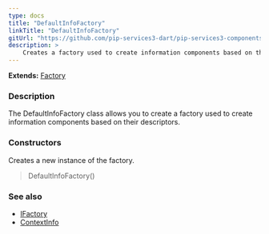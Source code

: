 ```yaml
---
type: docs
title: "DefaultInfoFactory"
linkTitle: "DefaultInfoFactory"
gitUrl: "https://github.com/pip-services3-dart/pip-services3-components-dart"
description: >
    Creates a factory used to create information components based on their descriptors.
---
```


**Extends:** [Factory](../../build/factory)

### Description

The DefaultInfoFactory class allows you to create a factory used to create information components based on their descriptors.

### Constructors
Creates a new instance of the factory.

> DefaultInfoFactory()
 
### See also 

- [IFactory](../../build/ifactory)
- [ContextInfo](../../info/context_info)
